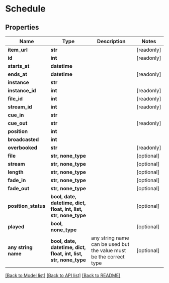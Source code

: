 # Schedule


## Properties
Name | Type | Description | Notes
------------ | ------------- | ------------- | -------------
**item_url** | **str** |  | [readonly] 
**id** | **int** |  | [readonly] 
**starts_at** | **datetime** |  | 
**ends_at** | **datetime** |  | [readonly] 
**instance** | **str** |  | 
**instance_id** | **int** |  | [readonly] 
**file_id** | **int** |  | [readonly] 
**stream_id** | **int** |  | [readonly] 
**cue_in** | **str** |  | 
**cue_out** | **str** |  | [readonly] 
**position** | **int** |  | 
**broadcasted** | **int** |  | 
**overbooked** | **str** |  | [readonly] 
**file** | **str, none_type** |  | [optional] 
**stream** | **str, none_type** |  | [optional] 
**length** | **str, none_type** |  | [optional] 
**fade_in** | **str, none_type** |  | [optional] 
**fade_out** | **str, none_type** |  | [optional] 
**position_status** | **bool, date, datetime, dict, float, int, list, str, none_type** |  | [optional] 
**played** | **bool, none_type** |  | [optional] 
**any string name** | **bool, date, datetime, dict, float, int, list, str, none_type** | any string name can be used but the value must be the correct type | [optional]

[[Back to Model list]](../README.md#documentation-for-models) [[Back to API list]](../README.md#documentation-for-api-endpoints) [[Back to README]](../README.md)



